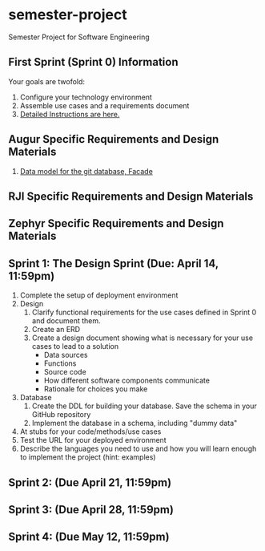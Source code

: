 # semester-project
Semester Project for Software Engineering

## First Sprint (Sprint 0) Information
Your goals are twofold: 
1. Configure your technology environment
2. Assemble use cases and a requirements document
3. [Detailed Instructions are here.](./semester-project.md)

## Augur Specific Requirements and Design Materials
1. [Data model for the git database, Facade](./augur/git_minimal.pdf)

## RJI Specific Requirements and Design Materials

## Zephyr Specific Requirements and Design Materials

## Sprint 1: The Design Sprint (Due: April 14, 11:59pm)
1. Complete the setup of deployment environment
2. Design
    1. Clarify functional requirements for the use cases defined in Sprint 0 and document them. 
    2. Create an ERD
    3. Create a design document showing what is necessary for your use cases to lead to a solution
        + Data sources
        + Functions 
        + Source code
        + How different software components communicate 
        + Rationale for choices you make
3. Database
    1. Create the DDL for building your database. Save the schema in your GitHub repository 
    2. Implement the database in a schema, including "dummy data"
4. At stubs for your code/methods/use cases
5. Test the URL for your deployed environment
6. Describe the languages you need to use and how you will learn enough to implement the project (hint: examples)

## Sprint 2: (Due April 21, 11:59pm)


## Sprint 3: (Due April 28, 11:59pm)


## Sprint 4: (Due May 12, 11:59pm)



